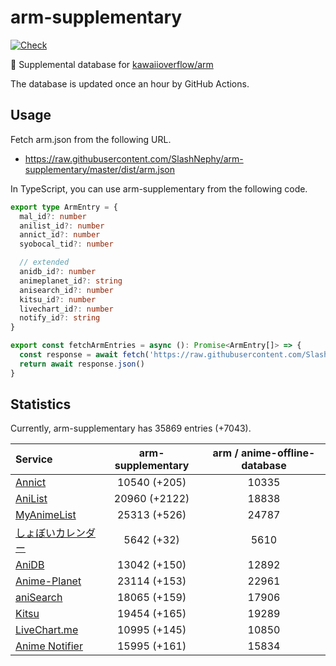 # arm-supplementary

[![Check](https://github.com/SlashNephy/arm-supplementary/actions/workflows/check-node.yml/badge.svg)](https://github.com/SlashNephy/arm-supplementary/actions/workflows/check-node.yml)

💊 Supplemental database for [kawaiioverflow/arm](https://github.com/kawaiioverflow/arm)

The database is updated once an hour by GitHub Actions.

## Usage

Fetch arm.json from the following URL.

- https://raw.githubusercontent.com/SlashNephy/arm-supplementary/master/dist/arm.json

In TypeScript, you can use arm-supplementary from the following code.

```TypeScript
export type ArmEntry = {
  mal_id?: number
  anilist_id?: number
  annict_id?: number
  syobocal_tid?: number

  // extended
  anidb_id?: number
  animeplanet_id?: string
  anisearch_id?: number
  kitsu_id?: number
  livechart_id?: number
  notify_id?: string
}

export const fetchArmEntries = async (): Promise<ArmEntry[]> => {
  const response = await fetch('https://raw.githubusercontent.com/SlashNephy/arm-supplementary/master/dist/arm.json')
  return await response.json()
}
```

## Statistics

Currently, arm-supplementary has 35869 entries (+7043).

| Service                                     | arm-supplementary | arm / anime-offline-database |
| :------------------------------------------ | :---------------: | :--------------------------: |
| [Annict](https://annict.com)                |   10540 (+205)    |            10335             |
| [AniList](https://anilist.co)               |   20960 (+2122)   |            18838             |
| [MyAnimeList](https://myanimelist.net)      |   25313 (+526)    |            24787             |
| [しょぼいカレンダー](https://cal.syoboi.jp) |    5642 (+32)     |             5610             |
| [AniDB](https://anidb.net)                  |   13042 (+150)    |            12892             |
| [Anime-Planet](https://anime-planet.com)    |   23114 (+153)    |            22961             |
| [aniSearch](https://anisearch.com)          |   18065 (+159)    |            17906             |
| [Kitsu](https://kitsu.io)                   |   19454 (+165)    |            19289             |
| [LiveChart.me](https://livechart.me)        |   10995 (+145)    |            10850             |
| [Anime Notifier](https://notify.moe)        |   15995 (+161)    |            15834             |
